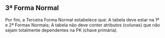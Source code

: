 ## 3ª Forma Normal

Por fim, a Terceira Forma Normal estabelece que:
A tabela deve estar na 1ª e 2ª Formas Normais;
A tabela não deve conter atributos (colunas) que não sejam totalmente dependentes na PK (chave primária).
